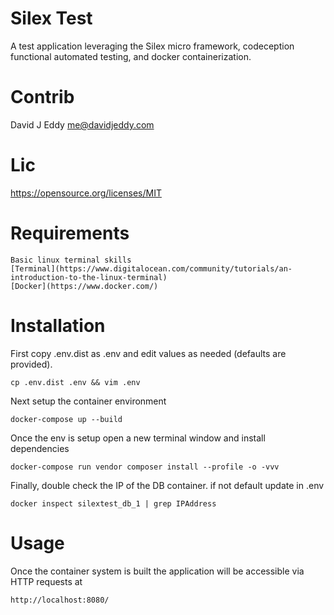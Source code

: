 Silex Test
===
A test application leveraging the Silex micro framework, codeception functional automated testing,
and docker containerization.

Contrib
===
David J Eddy <me@davidjeddy.com>

Lic
===
https://opensource.org/licenses/MIT 

Requirements
===
    Basic linux terminal skills
    [Terminal](https://www.digitalocean.com/community/tutorials/an-introduction-to-the-linux-terminal)
    [Docker](https://www.docker.com/)

Installation
===
First copy .env.dist as .env and edit values as needed (defaults are provided).

    cp .env.dist .env && vim .env

Next setup the container environment

    docker-compose up --build

Once the env is setup open a new terminal window and install dependencies

    docker-compose run vendor composer install --profile -o -vvv
    
Finally, double check the IP of the DB container. if not default update in .env

    docker inspect silextest_db_1 | grep IPAddress

Usage
===
Once the container system is built the application will be accessible via HTTP requests at

    http://localhost:8080/